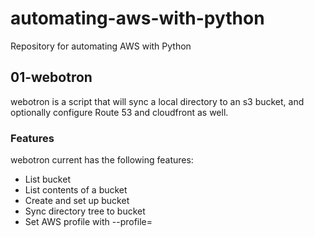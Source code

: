 # automating-aws-with-python

Repository for automating AWS with Python

## 01-webotron

webotron is a script that will sync a local directory to an s3 bucket, and optionally configure Route 53 and cloudfront as well.

### Features

webotron current has the following features:

- List bucket
- List contents of a bucket
- Create and set up bucket
- Sync directory tree to bucket
- Set AWS profile with --profile=<profileName>